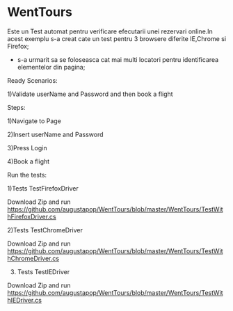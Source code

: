 # WentTours
Este un Test automat pentru verificare efecutarii unei rezervari online.In acest exemplu s-a creat cate un test
pentru 3 browsere diferite IE,Chrome si Firefox; 
- s-a urmarit sa se foloseasca cat mai multi   locatori pentru identificarea elementelor din pagina;

Ready Scenarios:

1)Validate userName and Password and then book a flight


Steps:

1)Navigate to  Page

2)Insert userName and Password

3)Press Login

4)Book a flight

Run the tests:


1)Tests TestFirefoxDriver

Download Zip and run https://github.com/augustapop/WentTours/blob/master/WentTours/TestWithFirefoxDriver.cs

2)Tests TestChromeDriver

Download Zip and run https://github.com/augustapop/WentTours/blob/master/WentTours/TestWithChromeDriver.cs

3) Tests TestIEDriver

Download Zip and run https://github.com/augustapop/WentTours/blob/master/WentTours/TestWithIEDriver.cs



